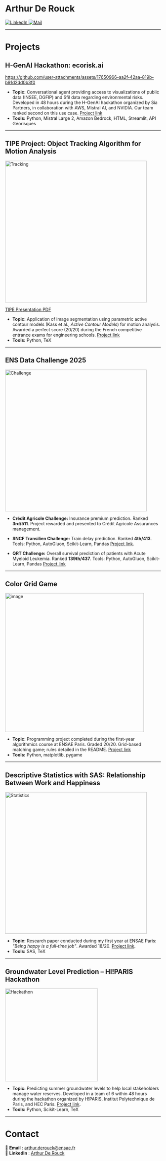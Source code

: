 <h1> Arthur De Rouck</h1>

<p>
  <a href="https://www.linkedin.com/in/arthur-de-rouck/">
  <img src="https://img.shields.io/badge/LinkedIn-0077B5?style=for-the-badge&logo=linkedin&logoColor=white" alt="LinkedIn"/>
</a>
  <a href="mailto:arthur.derouck@ensae.fr">
    <img src="https://img.shields.io/badge/Mail-EA4335?style=for-the-badge&logo=gmail&logoColor=white" alt="Mail"/>
  </a>
</p>

---
# Projects

## H-GenAI Hackathon: ecorisk.ai

https://github.com/user-attachments/assets/17650966-aa2f-42aa-819b-b91d2dd0b3f0

- **Topic:** Conversational agent providing access to visualizations of public data (INSEE, DGFIP) and Sfil data regarding environmental risks. Developed in 48 hours during the H-GenAI hackathon organized by Sia Partners, in collaboration with AWS, Mistral AI, and NVIDIA. Our team ranked second on this use case. [Project link](https://github.com/arthurdrk/H-GenAI-Hackaton)
- **Tools:** Python, Mistral Large 2, Amazon Bedrock, HTML, Streamlit, API Géorisques
  
---
## TIPE Project: Object Tracking Algorithm for Motion Analysis
<img width="458" alt="Tracking" src="https://github.com/user-attachments/assets/1abec784-df9c-419a-b4e8-6a6e7120ed38" />  

[TIPE Presentation PDF](https://github.com/user-attachments/files/18725877/Presentation.TIPE.pdf)

- **Topic:** Application of image segmentation using parametric active contour models (Kass et al., *Active Contour Models*) for motion analysis. Awarded a perfect score (20/20) during the French competitive entrance exams for engineering schools. [Project link](https://github.com/arthurdrk/TIPE-active-contours)  
- **Tools:** Python, TeX
  
---

## ENS Data Challenge 2025 
<img width="458" alt="Challenge" src="https://github.com/user-attachments/assets/048da365-817a-40da-88d7-da330fb4feef" />

- **Crédit Agricole Challenge:** Insurance premium prediction. Ranked **3rd/511**. Project rewarded and presented to Crédit Agricole Assurances management.  

- **SNCF Transilien Challenge:** Train delay prediction. Ranked **4th/413**. Tools: Python, AutoGluon, Scikit-Learn, Pandas [Project link](https://github.com/arthurdrk/SNCF-Data-Challenge).  

- **QRT Challenge:** Overall survival prediction of patients with Acute Myeloid Leukemia. Ranked **139th/437**. Tools: Python, AutoGluon, Scikit-Learn, Pandas [Project link](https://github.com/arthurdrk/QRT-Challenge-2025)  

---
## Color Grid Game 
<img width="449" alt="image" src="https://github.com/user-attachments/assets/567d705a-b507-4eb6-805a-6c1a79f5d2b1" />

- **Topic:** Programming project completed during the first-year algorithmics course at ENSAE Paris. Graded 20/20. Grid-based matching game; rules detailed in the README. [Project link](https://github.com/arthurdrk/Jeu-appariement-sur-une-grille)  
- **Tools:** Python, matplotlib, pygame  

---
## Descriptive Statistics with SAS: Relationship Between Work and Happiness
<img width="458" alt="Statistics" src="https://github.com/user-attachments/assets/b8ffce81-ada1-4c7d-b762-9417bc2b847b" />  

- **Topic:** Research paper conducted during my first year at ENSAE Paris: *"Being happy is a full-time job"*. Awarded 18/20. [Project link](https://github.com/arthurdrk/Lien-travail-bonheur).  
- **Tools:** SAS, TeX  

---
## Groundwater Level Prediction – HI!PARIS Hackathon
<img width="300" alt="Hackathon" src="https://github.com/user-attachments/assets/5415db5a-984d-482f-9b1c-cc9a9abeb809" />

- **Topic:** Predicting summer groundwater levels to help local stakeholders manage water reserves. Developed in a team of 6 within 48 hours during the hackathon organized by H!PARIS, Institut Polytechnique de Paris, and HEC Paris. [Project link](https://github.com/arthurdrk/HI-PARIS-Hackaton).  
- **Tools:** Python, Scikit-Learn, TeX  

---
# Contact

📧 **Email** : [arthur.derouck@ensae.fr](mailto:arthur.derouck@ensae.fr)  
🔗 **LinkedIn** : [Arthur De Rouck](https://www.linkedin.com/in/arthur-de-rouck-64b4a5221/)  
